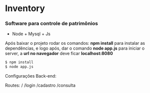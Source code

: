 # Inventory


### Software para controle de patrimônios

  - Node + Mysql + Js



Após baixar o projeto rodar os comandos:
**npm install** para instalar as dependências, e logo após, dar o comando **node app.js** para iniciar o server, a **url no navegador** deve ficar **localhost:8080**

```sh
$ npm install
$ node app.js
```





Configurações Back-end:

Routes:
/
/login
/cadastro
/consulta